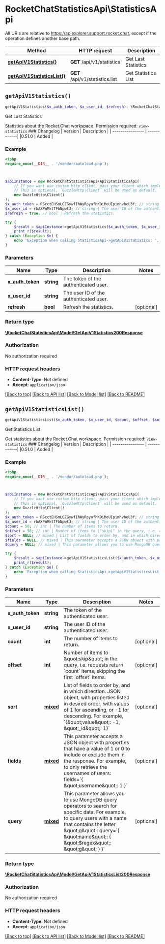 # RocketChatStatisticsApi\StatisticsApi

All URIs are relative to https://apiexplorer.support.rocket.chat, except if the operation defines another base path.

| Method | HTTP request | Description |
| ------------- | ------------- | ------------- |
| [**getApiV1Statistics()**](StatisticsApi.md#getApiV1Statistics) | **GET** /api/v1/statistics | Get Last Statistics |
| [**getApiV1StatisticsList()**](StatisticsApi.md#getApiV1StatisticsList) | **GET** /api/v1/statistics.list | Get Statistics List |


## `getApiV1Statistics()`

```php
getApiV1Statistics($x_auth_token, $x_user_id, $refresh): \RocketChatStatisticsApi\Model\GetApiV1Statistics200Response
```

Get Last Statistics

Statistics about the Rocket.Chat workspace.   Permission required: `view-statistics`   ### Changelog | Version      | Description |  | ---------------- | ------------| |0.51.0            | Added       |

### Example

```php
<?php
require_once(__DIR__ . '/vendor/autoload.php');



$apiInstance = new RocketChatStatisticsApi\Api\StatisticsApi(
    // If you want use custom http client, pass your client which implements `GuzzleHttp\ClientInterface`.
    // This is optional, `GuzzleHttp\Client` will be used as default.
    new GuzzleHttp\Client()
);
$x_auth_token = RScctEHSmLGZGywfIhWyRpyofhKOiMoUIpimhvheU3f; // string | The token of the authenticated user.
$x_user_id = rbAXPnMktTFbNpwtJ; // string | The user ID of the authenticated user.
$refresh = true; // bool | Refresh the statistics.

try {
    $result = $apiInstance->getApiV1Statistics($x_auth_token, $x_user_id, $refresh);
    print_r($result);
} catch (Exception $e) {
    echo 'Exception when calling StatisticsApi->getApiV1Statistics: ', $e->getMessage(), PHP_EOL;
}
```

### Parameters

| Name | Type | Description  | Notes |
| ------------- | ------------- | ------------- | ------------- |
| **x_auth_token** | **string**| The token of the authenticated user. | |
| **x_user_id** | **string**| The user ID of the authenticated user. | |
| **refresh** | **bool**| Refresh the statistics. | [optional] |

### Return type

[**\RocketChatStatisticsApi\Model\GetApiV1Statistics200Response**](../Model/GetApiV1Statistics200Response.md)

### Authorization

No authorization required

### HTTP request headers

- **Content-Type**: Not defined
- **Accept**: `application/json`

[[Back to top]](#) [[Back to API list]](../../README.md#endpoints)
[[Back to Model list]](../../README.md#models)
[[Back to README]](../../README.md)

## `getApiV1StatisticsList()`

```php
getApiV1StatisticsList($x_auth_token, $x_user_id, $count, $offset, $sort, $fields, $query): \RocketChatStatisticsApi\Model\GetApiV1StatisticsList200Response
```

Get Statistics List

Get statistics about the Rocket.Chat workspace.   Permission required: `view-statistics`   ### Changelog | Version      | Description |  | ---------------- | ------------| |0.51.0            | Added       |

### Example

```php
<?php
require_once(__DIR__ . '/vendor/autoload.php');



$apiInstance = new RocketChatStatisticsApi\Api\StatisticsApi(
    // If you want use custom http client, pass your client which implements `GuzzleHttp\ClientInterface`.
    // This is optional, `GuzzleHttp\Client` will be used as default.
    new GuzzleHttp\Client()
);
$x_auth_token = RScctEHSmLGZGywfIhWyRpyofhKOiMoUIpimhvheU3f; // string | The token of the authenticated user.
$x_user_id = rbAXPnMktTFbNpwtJ; // string | The user ID of the authenticated user.
$count = 50; // int | The number of items to return.
$offset = 56; // int | Number of items to \"skip\" in the query, i.e. requests return `count` items, skipping the first `offset` items.
$sort = NULL; // mixed | List of fields to order by, and in which direction. JSON object, with properties listed in desired order, with values of 1 for ascending, or -1 for descending. For example, `{\"value\": -1, \"_id\": 1}`
$fields = NULL; // mixed | This parameter accepts a JSON object with properties that have a value of 1 or 0 to include or exclude them in the response. For example, to only retrieve the usernames of users: fields=`{ \"username\": 1 }`
$query = NULL; // mixed | This parameter allows you to use MongoDB query operators to search for specific data. For example, to query users with a name that contains the letter \"g\": query=`{ \"name\": { \"$regex\": \"g\" } }`

try {
    $result = $apiInstance->getApiV1StatisticsList($x_auth_token, $x_user_id, $count, $offset, $sort, $fields, $query);
    print_r($result);
} catch (Exception $e) {
    echo 'Exception when calling StatisticsApi->getApiV1StatisticsList: ', $e->getMessage(), PHP_EOL;
}
```

### Parameters

| Name | Type | Description  | Notes |
| ------------- | ------------- | ------------- | ------------- |
| **x_auth_token** | **string**| The token of the authenticated user. | |
| **x_user_id** | **string**| The user ID of the authenticated user. | |
| **count** | **int**| The number of items to return. | [optional] |
| **offset** | **int**| Number of items to \&quot;skip\&quot; in the query, i.e. requests return &#x60;count&#x60; items, skipping the first &#x60;offset&#x60; items. | [optional] |
| **sort** | [**mixed**](../Model/.md)| List of fields to order by, and in which direction. JSON object, with properties listed in desired order, with values of 1 for ascending, or -1 for descending. For example, &#x60;{\&quot;value\&quot;: -1, \&quot;_id\&quot;: 1}&#x60; | [optional] |
| **fields** | [**mixed**](../Model/.md)| This parameter accepts a JSON object with properties that have a value of 1 or 0 to include or exclude them in the response. For example, to only retrieve the usernames of users: fields&#x3D;&#x60;{ \&quot;username\&quot;: 1 }&#x60; | [optional] |
| **query** | [**mixed**](../Model/.md)| This parameter allows you to use MongoDB query operators to search for specific data. For example, to query users with a name that contains the letter \&quot;g\&quot;: query&#x3D;&#x60;{ \&quot;name\&quot;: { \&quot;$regex\&quot;: \&quot;g\&quot; } }&#x60; | [optional] |

### Return type

[**\RocketChatStatisticsApi\Model\GetApiV1StatisticsList200Response**](../Model/GetApiV1StatisticsList200Response.md)

### Authorization

No authorization required

### HTTP request headers

- **Content-Type**: Not defined
- **Accept**: `application/json`

[[Back to top]](#) [[Back to API list]](../../README.md#endpoints)
[[Back to Model list]](../../README.md#models)
[[Back to README]](../../README.md)
